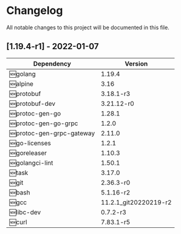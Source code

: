 # Changelog

All notable changes to this project will be documented in this file.

## [1.19.4-r1] - 2022-01-07

| Dependency                 | Version               |
|----------------------------|-----------------------|
| 🆕golang                  | 1.19.4                |
| 🆕alpine                  | 3.16                  |
| 🆕protobuf                | 3.18.1-r3             |
| 🆕protobuf-dev            | 3.21.12-r0            |
| 🆕protoc-gen-go           | 1.28.1                |
| 🆕protoc-gen-go-grpc      | 1.2.0                 |
| 🆕protoc-gen-grpc-gateway | 2.11.0                |
| 🆕go-licenses             | 1.2.1                 |
| 🆕goreleaser              | 1.10.3                |
| 🆕golangci-lint           | 1.50.1                |
| 🆕task                    | 3.17.0                |
| 🆕git                     | 2.36.3-r0             |
| 🆕bash                    | 5.1.16-r2             |
| 🆕gcc                     | 11.2.1_git20220219-r2 |
| 🆕libc-dev                | 0.7.2-r3              |
| 🆕curl                    | 7.83.1-r5             |:new: